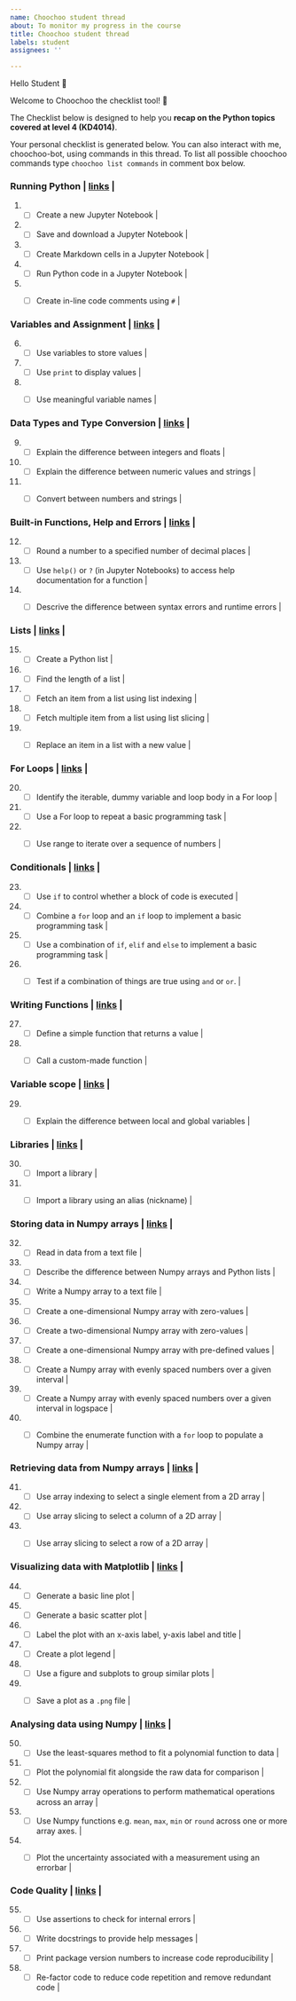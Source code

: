 ```yaml
---
name: Choochoo student thread
about: To monitor my progress in the course
title: Choochoo student thread
labels: student
assignees: ''

---
```


Hello Student :wave:

Welcome to Choochoo the checklist tool! :train:

The Checklist below is designed to help you **recap on the Python topics covered at level 4 (KD4014)**.

Your personal checklist is generated below. You can also interact with me, choochoo-bot, using commands in this thread. 
To list all possible choochoo commands type `choochoo list commands` in comment box below.


### Running Python |   [links](https://lucydot.github.io/python_novice/01-run-quit/index.html)  | 
1) - [ ] Create a new Jupyter Notebook |    
2) - [ ] Save and download a Jupyter Notebook |    
3) - [ ] Create Markdown cells in a Jupyter Notebook |    
4) - [ ] Run Python code in a Jupyter Notebook |    
5) - [ ] Create in-line code comments using `#` |    


### Variables and Assignment |   [links](https://lucydot.github.io/python_novice/02-variables/index.html)  | 
6) - [ ] Use variables to store values |    
7) - [ ] Use `print` to display values |    
8) - [ ] Use meaningful variable names |    


### Data Types and Type Conversion |   [links](https://lucydot.github.io/python_novice/03-types-conversion/index.html)  | 
9) - [ ] Explain the difference between integers and floats |    
10) - [ ] Explain the difference between numeric values and strings |    
11) - [ ] Convert between numbers and strings |    


### Built-in Functions, Help and Errors |   [links](https://lucydot.github.io/python_novice/04-built-in/index.html)  | 
12) - [ ] Round a number to a specified number of decimal places |    
13) - [ ] Use `help()` or `?` (in Jupyter Notebooks) to access help documentation for a function |    
14) - [ ] Descrive the difference between syntax errors and runtime errors |    


### Lists |   [links](https://lucydot.github.io/python_novice/05-lists/index.html)  | 
15) - [ ] Create a Python list |    
16) - [ ] Find the length of a list |    
17) - [ ] Fetch an item from a list using list indexing |    
18) - [ ] Fetch multiple item from a list using list slicing |    
19) - [ ] Replace an item in a list with a new value |    


### For Loops |   [links](https://lucydot.github.io/python_novice/06-for-loops/index.html)  | 
20) - [ ] Identify the iterable, dummy variable and loop body in a For loop |    
21) - [ ] Use a For loop to repeat a basic programming task |    
22) - [ ] Use range to iterate over a sequence of numbers |    


### Conditionals |   [links](https://lucydot.github.io/python_novice/07-conditionals/index.html)  | 
23) - [ ] Use `if` to control whether a block of code is executed |    
24) - [ ] Combine a `for` loop and an `if` loop to implement a basic programming task |    
25) - [ ] Use a combination of `if`, `elif` and `else` to implement a basic programming task |    
26) - [ ] Test if a combination of things are true using `and` or `or`. |    


### Writing Functions |   [links](https://lucydot.github.io/python_novice/08-writing-functions/index.html)  | 
27) - [ ] Define a simple function that returns a value |    
28) - [ ] Call a custom-made function |    


### Variable scope |   [links](https://lucydot.github.io/python_novice/09-scope/index.html)  | 
29) - [ ] Explain the difference between local and global variables |    


### Libraries |   [links](https://lucydot.github.io/python_novice/10-libraries/index.html)  | 
30) - [ ] Import a library |    
31) - [ ] Import a library using an alias (nickname) |    


### Storing data in Numpy arrays |   [links](https://lucydot.github.io/python_novice/12-numpy-intro/index.html)  | 
32) - [ ] Read in data from a text file |    
33) - [ ] Describe the difference between Numpy arrays and Python lists |    
34) - [ ] Write a Numpy array to a text file |    
35) - [ ] Create a one-dimensional Numpy array with zero-values |    
36) - [ ] Create a two-dimensional Numpy array with zero-values |    
37) - [ ] Create a one-dimensional Numpy array with pre-defined values |    
38) - [ ] Create a Numpy array with evenly spaced numbers over a given interval |    
39) - [ ] Create a Numpy array with evenly spaced numbers over a given interval in logspace |    
40) - [ ] Combine the enumerate function with a `for` loop to populate a Numpy array |    


### Retrieving data from Numpy arrays |   [links](https://lucydot.github.io/python_novice/13-numpy-selecting/index.html)  | 
41) - [ ] Use array indexing to select a single element from a 2D array |    
42) - [ ] Use array slicing to select a column of a 2D array |    
43) - [ ] Use array slicing to select a row of a 2D array |    


### Visualizing data with Matplotlib |   [links](https://lucydot.github.io/python_novice/14-visualising-data/index.html)  | 
44) - [ ] Generate a basic line plot |    
45) - [ ] Generate a basic scatter plot |    
46) - [ ] Label the plot with an x-axis label, y-axis label and title |    
47) - [ ] Create a plot legend |    
48) - [ ] Use a figure and subplots to group similar plots |    
49) - [ ] Save a plot as a `.png` file |    


### Analysing data using Numpy |   [links](https://lucydot.github.io/python_novice/15-numpy-analysis/index.html)  | 
50) - [ ] Use the least-squares method to fit a polynomial function to data |    
51) - [ ] Plot the polynomial fit alongside the raw data for comparison |    
52) - [ ] Use Numpy array operations to perform mathematical operations across an array |    
53) - [ ] Use Numpy functions e.g. `mean`, `max`, `min` or `round` across one or more array axes. |    
54) - [ ] Plot the uncertainty associated with a measurement using an errorbar |    


### Code Quality |   [links](https://lucydot.github.io/python_novice/16-style/index.html)  | 
55) - [ ] Use assertions to check for internal errors |    
56) - [ ] Write docstrings to provide help messages |    
57) - [ ] Print package version numbers to increase code reproducibility |    
58) - [ ] Re-factor code to reduce code repetition and remove redundant code |    
